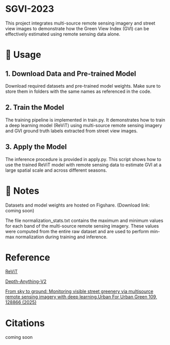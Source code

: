 # SGVI-2023

This project integrates multi-source remote sensing imagery and street view images to demonstrate how the Green View Index (GVI) can be effectively estimated using remote sensing data alone.


# 🔧 Usage


## 1. Download Data and Pre-trained Model

Download required datasets and pre-trained model weights. Make sure to store them in folders with the same names as referenced in the code.

## 2. Train the Model

The training pipeline is implemented in train.py. It demonstrates how to train a deep learning model (ReViT) using multi-source remote sensing imagery and GVI ground truth labels extracted from street view images.

## 3. Apply the Model

The inference procedure is provided in apply.py. This script shows how to use the trained ReViT model with remote sensing data to estimate GVI at a large spatial scale and across different seasons.




# 📌 Notes


Datasets and model weights are hosted on Figshare.
(Download link: coming soon)

The file normalization_stats.txt contains the maximum and minimum values for each band of the multi-source remote sensing imagery. These values were computed from the entire raw dataset and are used to perform min-max normalization during training and inference.

# Reference

[ReViT](https://github.com/ADiko1997/ReViT)

[Depth-Anything-V2](https://github.com/DepthAnything/Depth-Anything-V2)

[From sky to ground: Monitoring visible street greenery via multisource remote sensing imagery with deep learning.Urban For Urban Green 109, 128866 (2025)](https://www.sciencedirect.com/science/article/pii/S1618866725002006)

# Citations
coming soon
